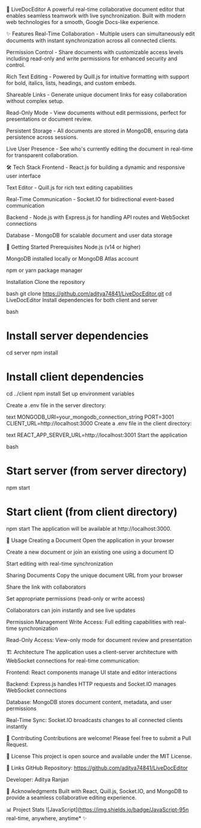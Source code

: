 📝 LiveDocEditor
A powerful real-time collaborative document editor that enables seamless teamwork with live synchronization. Built with modern web technologies for a smooth, Google Docs-like experience.

✨ Features
Real-Time Collaboration - Multiple users can simultaneously edit documents with instant synchronization across all connected clients.

Permission Control - Share documents with customizable access levels including read-only and write permissions for enhanced security and control.

Rich Text Editing - Powered by Quill.js for intuitive formatting with support for bold, italics, lists, headings, and custom embeds.

Shareable Links - Generate unique document links for easy collaboration without complex setup.

Read-Only Mode - View documents without edit permissions, perfect for presentations or document review.

Persistent Storage - All documents are stored in MongoDB, ensuring data persistence across sessions.

Live User Presence - See who's currently editing the document in real-time for transparent collaboration.

🛠️ Tech Stack
Frontend - React.js for building a dynamic and responsive user interface

Text Editor - Quill.js for rich text editing capabilities

Real-Time Communication - Socket.IO for bidirectional event-based communication

Backend - Node.js with Express.js for handling API routes and WebSocket connections

Database - MongoDB for scalable document and user data storage

🚀 Getting Started
Prerequisites
Node.js (v14 or higher)

MongoDB installed locally or MongoDB Atlas account

npm or yarn package manager

Installation
Clone the repository

bash
git clone https://github.com/aditya74841/LiveDocEditor.git
cd LiveDocEditor
Install dependencies for both client and server

bash
# Install server dependencies
cd server
npm install

# Install client dependencies
cd ../client
npm install
Set up environment variables

Create a .env file in the server directory:

text
MONGODB_URI=your_mongodb_connection_string
PORT=3001
CLIENT_URL=http://localhost:3000
Create a .env file in the client directory:

text
REACT_APP_SERVER_URL=http://localhost:3001
Start the application

bash
# Start server (from server directory)
npm start

# Start client (from client directory)
npm start
The application will be available at http://localhost:3000.

📖 Usage
Creating a Document
Open the application in your browser

Create a new document or join an existing one using a document ID

Start editing with real-time synchronization

Sharing Documents
Copy the unique document URL from your browser

Share the link with collaborators

Set appropriate permissions (read-only or write access)

Collaborators can join instantly and see live updates

Permission Management
Write Access: Full editing capabilities with real-time synchronization

Read-Only Access: View-only mode for document review and presentation

🏗️ Architecture
The application uses a client-server architecture with WebSocket connections for real-time communication:

Frontend: React components manage UI state and editor interactions

Backend: Express.js handles HTTP requests and Socket.IO manages WebSocket connections

Database: MongoDB stores document content, metadata, and user permissions

Real-Time Sync: Socket.IO broadcasts changes to all connected clients instantly

🤝 Contributing
Contributions are welcome! Please feel free to submit a Pull Request.

📄 License
This project is open source and available under the MIT License.

🔗 Links
GitHub Repository: https://github.com/aditya74841/LiveDocEditor

Developer: Aditya Ranjan

🙏 Acknowledgments
Built with React, Quill.js, Socket.IO, and MongoDB to provide a seamless collaborative editing experience.

📊 Project Stats
![JavaScript](https://img.shields.io/badge/JavaScript-95n real-time, anywhere, anytime* ✨
